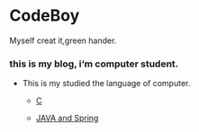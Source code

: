 # CodeBoy
Myself creat it,green hander.

### this is my blog, i‘m computer student.



* This is my studied the language of computer.

  * [C](./C_Study_write/C/C)

  * [JAVA   and   Spring](./C_Study_write/JAVA/JAVA)

